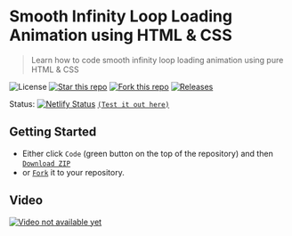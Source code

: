 # Smooth Infinity Loop Loading Animation using HTML & CSS
> Learn how to code smooth infinity loop loading animation using pure HTML & CSS 

![License](https://img.shields.io/npm/l/css-star-rating.svg)
[![Star this repo](https://badgen.net/github/stars/blank-yt/Smooth-Infinity-Loop-Loading-Animation-using-HTML-CSS)](https://github.com/blank-yt/Smooth-Infinity-Loop-Loading-Animation-using-HTML-CSS/stargazers/)
[![Fork this repo](https://badgen.net/github/forks/blank-yt/Smooth-Infinity-Loop-Loading-Animation-using-HTML-CSS)](https://github.com/blank-yt/Smooth-Infinity-Loop-Loading-Animation-using-HTML-CSS/fork/)
[![Releases](https://img.shields.io/github/downloads/blank-yt/Smooth-Infinity-Loop-Loading-Animation-using-HTML-CSS/total.svg)](https://github.com/blank-yt/Smooth-Infinity-Loop-Loading-Animation-using-HTML-CSS/archive/refs/tags/Release.zip)

Status: [![Netlify Status](https://api.netlify.com/api/v1/badges/d35ce5be-3db0-4e31-8a90-4e8c457404df/deploy-status)](https://soft-semolina-6646ed.netlify.app/) [`(Test it out here)`](https://soft-semolina-6646ed.netlify.app/)

## Getting Started
- Either click `Code` (green button on the top of the repository) and then [`Download ZIP`](https://github.com/blank-yt/Smooth-Infinity-Loop-Loading-Animation-using-HTML-CSS/archive/refs/tags/Release.zip)
- or [`Fork`](https://github.com/blank-yt/Smooth-Infinity-Loop-Loading-Animation-using-HTML-CSS/fork) it to your repository.

## Video
[![Video not available yet](https://img.youtube.com/vi/V71bXo7Eh2c/0.jpg)](https://www.youtube.com/watch?v=V71bXo7Eh2c)
